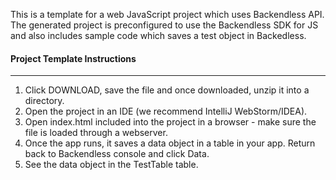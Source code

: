 This is a template for a web JavaScript project which uses Backendless API. The generated project is preconfigured to use the Backendless SDK for JS and also includes sample code which saves a test object in Backedless.
#### Project Template Instructions
***
1. Click DOWNLOAD, save the file and once downloaded, unzip it into a directory.
2. Open the project in an IDE (we recommend IntelliJ WebStorm/IDEA).
3. Open index.html included into the project in a browser - make sure the file is loaded through a webserver.
4. Once the app runs, it saves a data object in a table in your app. Return back to Backendless console and click Data.
5. See the data object in the TestTable table.